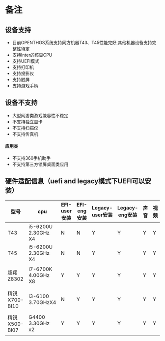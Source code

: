 # 备注
## 设备支持
- 目前OPENTHOS系统支持同方机器T43、T45性能完好,其他机器设备支持完整性待定
- 支持Inter的核显CPU
- 支持UEFI模式
- 支持打印机
- 支持投影仪
- 支持触屏
- 支持游戏手柄

## 设备不支持  
- 大型网游类游戏兼容性不稳定
- 不支持独立显卡
- 不支持扫描仪
- 不支持传真机

#### 应用类
- 不支持360手机助手
- 不支持第三方锁屏桌面类应用


## 硬件适配信息（uefi and legacy模式下UEFI可以安装）

型号 | cpu | EFI-user安装|EFI-eng 安装| Legacy-user安装| Legacy-eng安装 | 声音|视频|有线|无线|重启
----|------|----|------|----|------|----|------|----|------|----
T43	|i5-6200U 2.30GHz X4|	N	|N|	Y	|Y|	Y	|Y|	Y|	Y	|Y	
T45|	i5-6200U 2.30GHz X4	|N|	N	|Y|	Y	|Y|	Y|	Y|	Y	|Y	
超翔Z8302	|i7-6700K 4.00GHz X8|	Y	|Y	|Y	|Y	|Y	|Y|	Y	|不支持|	Y
精锐X700-BI10|	i3-6100 3.70GHzX4|	N	|Y|	Y	|Y	|Y	|Y|	Y|	不支持	|Y
精锐X500-BI07	|G4400 3.30GHz x2|	Y	|Y	|Y	|Y	|Y	|Y	|Y	|不支持	|Y
